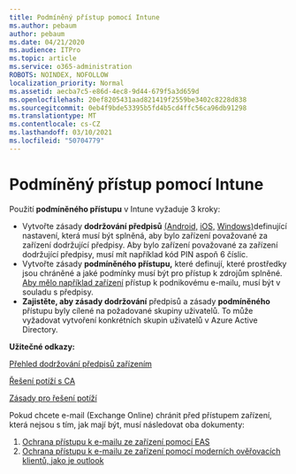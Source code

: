 ```yaml
---
title: Podmíněný přístup pomocí Intune
ms.author: pebaum
author: pebaum
ms.date: 04/21/2020
ms.audience: ITPro
ms.topic: article
ms.service: o365-administration
ROBOTS: NOINDEX, NOFOLLOW
localization_priority: Normal
ms.assetid: aecba7c5-e86d-4ec8-9d44-679f5a3d659d
ms.openlocfilehash: 20ef8205431aad821419f2559be3402c8228d838
ms.sourcegitcommit: 0eb4f9bde53395b5fd4b5cd4ffc56ca96db91298
ms.translationtype: MT
ms.contentlocale: cs-CZ
ms.lasthandoff: 03/10/2021
ms.locfileid: "50704779"
---
```

# <a name="conditional-access-with-intune"></a>Podmíněný přístup pomocí Intune

Použití  **podmíněného přístupu**  v Intune vyžaduje 3 kroky:

- Vytvořte zásady  **dodržování předpisů** [(Android,](https://docs.microsoft.com/intune/compliance-policy-create-android)  [iOS,](https://docs.microsoft.com/intune/compliance-policy-create-ios)  [Windows)](https://docs.microsoft.com//intune/compliance-policy-create-windows)definující nastavení, která musí být splněná, aby bylo zařízení považované za zařízení dodržující předpisy. Aby bylo zařízení považované za zařízení dodržující předpisy, musí mít například kód PIN aspoň 6 číslic.
- Vytvořte zásady **podmíněného přístupu,**  které definují, které prostředky jsou chráněné a jaké podmínky musí být pro přístup k zdrojům splněné.  [Aby mělo například zařízení](https://docs.microsoft.com/intune/tutorial-protect-email-on-unmanaged-devices#create-conditional-access-policies)  přístup k podnikovému e-mailu, musí být v souladu s předpisy.
- **Zajistěte, aby zásady dodržování** předpisů a zásady **podmíněného** přístupu byly cílené na požadované skupiny uživatelů. To může vyžadovat vytvoření konkrétních skupin uživatelů v Azure Active Directory.

**Užitečné odkazy:**

[Přehled dodržování předpisů zařízením](https://docs.microsoft.com/intune/device-compliance-get-started)

[Řešení potíží s CA](https://docs.microsoft.com/intune/troubleshoot-conditional-access)

[Zásady pro řešení potíží](https://docs.microsoft.com/troubleshoot/mem/intune/troubleshoot-policies-in-microsoft-intune)

Pokud chcete e-mail (Exchange Online) chránit před přístupem zařízení, která nejsou s tím, jak mají být, musí následovat oba dokumenty:

1. [Ochrana přístupu k e-mailu ze zařízení pomocí EAS](https://docs.microsoft.com/intune/tutorial-protect-email-on-unmanaged-devices)
2. [Ochrana přístupu k e-mailu ze zařízení pomocí moderních ověřovacích klientů, jako je outlook](https://docs.microsoft.com/intune/tutorial-protect-email-on-enrolled-devices)